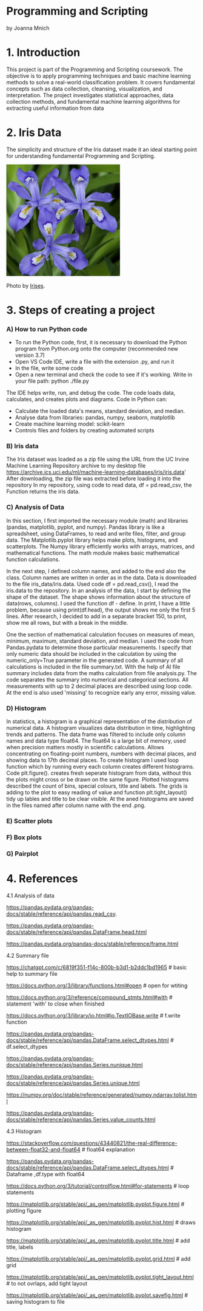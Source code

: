 # Programming and Scripting

by Joanna Mnich

# 1. Introduction

This project is part of the Programming and Scripting coursework.
The objective is to apply programming techniques and basic machine learning methods to solve a real-world classification problem.
It covers fundamental concepts such as data collection, cleansing, visualization, and interpretation.
The project investigates statistical approaches, data collection methods, and fundamental machine learning algorithms for extracting useful information from data

# 2. Iris Data



The simplicity and structure of the Iris dataset made it an ideal starting point for understanding fundamental Programming and Scripting.

<img src="iris2.png" alt="Iris flower" width="300"/>

Photo by <a href="https://www.thespruce.com/irises-for-flower-garden-1315808/" rel="nofollow">Irises</a>.</p> 


# 3. Steps of creating a project

### A) How to run Python code

- To run the Python code, first, it is necessary to download the Python program from Python.org onto the computer (recommended new version 3.7)
- Open VS Code IDE, write a file with the extension .py, and run it
- In the file, write some code 
- Open a new terminal and check the code to see if it's working. Write in your file path: python ./file.py

The IDE helps write, run, and debug the code. The code loads data, calculates, and creates plots and diagrams. 
Code in Python can:
- Calculate the loaded data's means, standard deviation, and median.
- Analyse data from libraries: pandas, numpy, seaborn, matplotlib
- Create machine learning model: scikit-learn
- Controls files and folders by creating automated scripts

### B) Iris data 

The Iris dataset was loaded as a zip file using the URL from the UC Irvine Machine Learning Repository archive to my desktop file
   https://archive.ics.uci.edu/ml/machine-learning-databases/iris/iris.data'
After downloading, the zip file was extracted before loading it into the repository
In my repository, using code to read data, df = pd.read_csv, the Function returns the iris data.

### C) Analysis of Data

In this section, I first imported the necessary module (math) and libraries (pandas, matplotlib, pyplot, and numpy).
Pandas library is like a spreadsheet, using DataFrames, to read and write files, filter, and group data.
The Matplotlib.pyplot library helps make plots, histograms, and scatterplots.
The Numpy library efficiently works with arrays, matrices, and mathematical functions.
The math module makes basic mathematical function calculations.

In the next step, I defined column names, and added to the end also the class. Column names are written in order as in the data.
Data is downloaded to the file iris_data/iris.data. Used code df = pd.read_csv(), I read the iris.data to the repository.
In an analysis of the data, I start by defining the shape of the dataset. The shape shows information about the structure of data(rows, columns). I used the function df - define.
In print, I have a little problem, because using print(df.head), the output shows me only the first 5 lines. After research, I decided to add in a separate bracket 150, to print, show me all rows, but with a break in the middle.

One the section of mathematical calculation focuses on measures of mean, minimum, maximum, standard deviation, and median. I used the code from Pandas.pydata to determine those particular measurements. I specify that only numeric data should be included in the calculation by using the numeric_only=True parameter in the generated code. 
A summary of all calculations is included in the file summary.txt. With the help of AI  file summary includes data from the maths calculation from file analysis.py. The code separates the summary into numerical and categorical sections. All measurements with up to 2 decimal places are described using loop code. At the end is also used 'missing' to recognize early any error, missing value. 


### D) Histogram

In statistics, a histogram is a graphical representation of the distribution of numerical data. A histogram visualizes data distribution in time, highlighting trends and patterns.
The data frame was filtered to include only column names and data type float64. The float64 is a large bit of memory, used when precision matters mostly in scientific calculations. Allows concentrating on floating-point numbers, numbers with decimal places, and showing data to 17th decimal places. 
To create histogram I used loop function which by running every each column creates different histograms. Code plt.figure(). creates fresh seperate histogram from data, without this the plots might cross or be drawn on the same figure. Plotted histograms described the count of bins, special colours, title and labels.
The grids is adding to the plot to easy reading of value and function plt.tight_layout() tidy up lables and title to be clear visible. 
At the aned histograms are saved in the files named after column name with the end .png.

### E) Scatter plots

### F) Box plots

### G) Pairplot

# 4. References

4.1 Analysis of data

https://pandas.pydata.org/pandas-docs/stable/reference/api/pandas.read_csv.

https://pandas.pydata.org/pandas-docs/stable/reference/api/pandas.DataFrame.head.html

https://pandas.pydata.org/pandas-docs/stable/reference/frame.html

4.2 Summary file

https://chatgpt.com/c/6819f351-f14c-800b-b3d1-b2ddc1bd1965        # basic help to summary file

https://docs.python.org/3/library/functions.html#open              # open for wtiting

https://docs.python.org/3/reference/compound_stmts.html#with       # statement 'with' to close when finished

https://docs.python.org/3/library/io.html#io.TextIOBase.write      # f.write function

https://pandas.pydata.org/pandas-docs/stable/reference/api/pandas.DataFrame.select_dtypes.html   # df.select_dtypes 

https://pandas.pydata.org/pandas-docs/stable/reference/api/pandas.Series.nunique.html     

https://pandas.pydata.org/pandas-docs/stable/reference/api/pandas.Series.unique.html

https://numpy.org/doc/stable/reference/generated/numpy.ndarray.tolist.html

https://pandas.pydata.org/pandas-docs/stable/reference/api/pandas.Series.value_counts.html

4.3 Histogram

https://stackoverflow.com/questions/43440821/the-real-difference-between-float32-and-float64   # float64 explanation

https://pandas.pydata.org/pandas-docs/stable/reference/api/pandas.DataFrame.select_dtypes.html  # Dataframe ,df.type with float64

https://docs.python.org/3/tutorial/controlflow.html#for-statements   # loop statements

https://matplotlib.org/stable/api/_as_gen/matplotlib.pyplot.figure.html   # plotting figure

https://matplotlib.org/stable/api/_as_gen/matplotlib.pyplot.hist.html   # draws histogram

https://matplotlib.org/stable/api/_as_gen/matplotlib.pyplot.title.html   # add title, labels

https://matplotlib.org/stable/api/_as_gen/matplotlib.pyplot.grid.html    # add grid

https://matplotlib.org/stable/api/_as_gen/matplotlib.pyplot.tight_layout.html  # to not ovrlaps, add tight layout

https://matplotlib.org/stable/api/_as_gen/matplotlib.pyplot.savefig.html   # saving histogram to file




